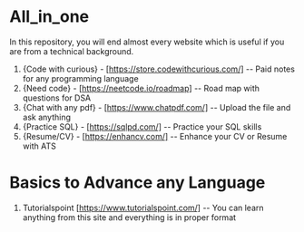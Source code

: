 # All_in_one
In this repository, you will end almost every website which is useful if you are from a technical background.

1) {Code with curious} - [https://store.codewithcurious.com/] -- Paid notes for any programming language 
2) {Need code} - [https://neetcode.io/roadmap] -- Road map with questions for DSA
3) {Chat with any pdf} - [https://www.chatpdf.com/] -- Upload the file and ask anything
4) {Practice SQL} - [https://sqlpd.com/] -- Practice your SQL skills
5) {Resume/CV} - [https://enhancv.com/] -- Enhance your CV or Resume with ATS 


# Basics to Advance any Language 
1) Tutorialspoint [https://www.tutorialspoint.com/] -- You can learn anything from this site and everything is in proper format
